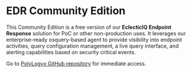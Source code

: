 # EDR Community Edition

This Community Edition is a free version of our **EclecticIQ Endpoint Response** solution for PoC or other non-production uses. It leverages our enterprise-ready osquery-based agent to provide visibility into endpoint activities, query configuration management, a live query interface, and alerting capabilities based on security critical events. 

Go to [PolyLogyx GitHub repository](https://github.com/polylogyx/plgx-esp) for immediate access.



